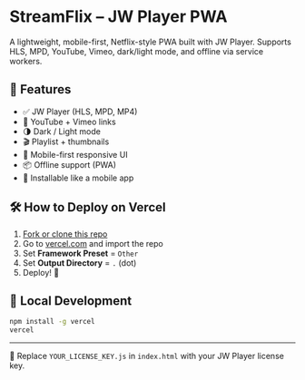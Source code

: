 # StreamFlix – JW Player PWA

A lightweight, mobile-first, Netflix-style PWA built with JW Player. Supports HLS, MPD, YouTube, Vimeo, dark/light mode, and offline via service workers.

## 🚀 Features
- ✅ JW Player (HLS, MPD, MP4)
- 🎥 YouTube + Vimeo links
- 🌗 Dark / Light mode
- 🎬 Playlist + thumbnails
- 📱 Mobile-first responsive UI
- 📦 Offline support (PWA)
- 🧩 Installable like a mobile app

## 🛠 How to Deploy on Vercel

1. [Fork or clone this repo](https://github.com)
2. Go to [vercel.com](https://vercel.com) and import the repo
3. Set **Framework Preset** = `Other`
4. Set **Output Directory** = `.` (dot)
5. Deploy! 🚀

## 🧪 Local Development

```bash
npm install -g vercel
vercel
```

---

🔐 Replace `YOUR_LICENSE_KEY.js` in `index.html` with your JW Player license key.